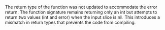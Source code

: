 The return type of the function was not updated to accommodate the error return. The function signature remains returning only an int but attempts to return two values (int and error) when the input slice is nil. This introduces a mismatch in return types that prevents the code from compiling.